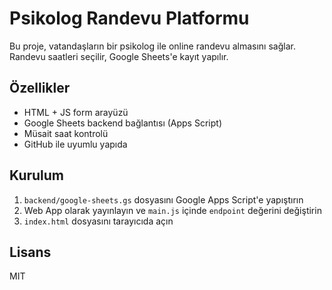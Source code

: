 # Psikolog Randevu Platformu

Bu proje, vatandaşların bir psikolog ile online randevu almasını sağlar.  
Randevu saatleri seçilir, Google Sheets'e kayıt yapılır.

## Özellikler
- HTML + JS form arayüzü
- Google Sheets backend bağlantısı (Apps Script)
- Müsait saat kontrolü
- GitHub ile uyumlu yapıda

## Kurulum
1. `backend/google-sheets.gs` dosyasını Google Apps Script'e yapıştırın
2. Web App olarak yayınlayın ve `main.js` içinde `endpoint` değerini değiştirin
3. `index.html` dosyasını tarayıcıda açın

## Lisans
MIT
